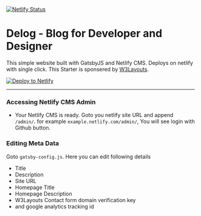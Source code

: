 [![Netlify Status](https://api.netlify.com/api/v1/badges/8ec719ad-c2f8-4529-b97d-e7561a9eaf33/deploy-status)](https://app.netlify.com/sites/wooxudong/deploys)

# Delog - Blog for Developer and Designer

This simple website built with GatsbyJS and Netlify CMS. Deploys on netlify with single click. This Starter is sponsered by [W3Layouts](https://w3layouts.com).

[![Deploy to Netlify](https://www.netlify.com/img/deploy/button.svg)](https://app.netlify.com/start/deploy?repository=https://github.com/wooxudong/xudong-web)

---

### Accessing Netlify CMS Admin

- Your Netlify CMS is ready. Goto you netlify site URL and append `/admin/`. for example `example.netlify.com/admin/`, You will see login with Github button.

### Editing Meta Data

Goto `gatsby-config.js`. Here you can edit following details

- Title
- Description
- Site URL
- Homepage Title
- Homepage Description
- W3Layouts Contact form domain verification key
- and google analytics tracking id
